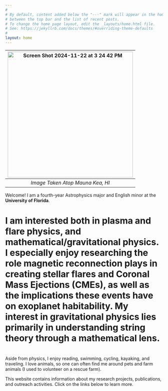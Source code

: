 ```yaml
---
#
# By default, content added below the "---" mark will appear in the home page
# between the top bar and the list of recent posts.
# To change the home page layout, edit the _layouts/home.html file.
# See: https://jekyllrb.com/docs/themes/#overriding-theme-defaults
#
layout: home
---
```


|<img align = "center" width="400" alt="Screen Shot 2024-11-22 at 3 24 42 PM" src="https://github.com/user-attachments/assets/06f8142a-5a9d-446d-9335-8964e0f0e01d">| 
|:--:| 
| *Image Taken Atop Mauna Kea, HI* |

 

Welcome! I am a fourth-year Astrophysics major and English minor at the **University of Florida**. 



# 
# I am interested both in plasma and flare physics, and mathematical/gravitational physics. I especially enjoy researching the role          **magnetic reconnection** plays in creating stellar flares and Coronal Mass Ejections (CMEs), as well as the implications these events    have on exoplanet habitability. My interest in gravitational physics lies primarily in understanding **string theory** through a          mathematical lens.
#


Aside from physics, I enjoy reading, swimming, cycling, kayaking, and traveling. I love animals, so one can often find me around pets and farm animals (I used to volunteer on a rescue farm).

This website contains information about my research projects, publications, and outreach activities. Click on the links below to learn more.
